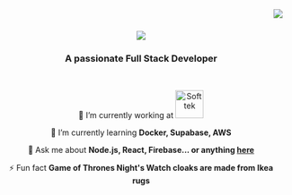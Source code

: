 <img align="right" src="https://visitor-badge.laobi.icu/badge?page_id=Lexadiaz120.Lexadiaz120" />

<h1 align="center">
    <img src="https://readme-typing-svg.herokuapp.com/?font=Righteous&size=35&center=true&vCenter=true&width=500&height=70&duration=4000&lines=Hi+There!+👋;+I'm+Aleksei+Motin!;" />
</h1>

<h3 align="center">A passionate Full Stack Developer</h3>

<br/>

<div align="center">
 
 🔭 I’m currently working at <img src="https://th.bing.com/th/id/OIP.PGUQtDTcdX0wMgnQcBO78wAAAA?rs=1&pid=ImgDetMain" width="50" height="50" alt="Softtek">
 
 🌱 I’m currently learning **Docker, Supabase, AWS**

💬 Ask me about **Node.js, React, Firebase... or anything [here](https://github.com/salesp07/salesp07/issues)**

⚡ Fun fact **Game of Thrones Night's Watch cloaks are made from Ikea rugs**

 </div>
